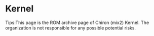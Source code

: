 # Kernel

Tips:This page is the ROM archive page of Chiron (mix2) Kernel. The organization is not responsible for any possible potential risks.
